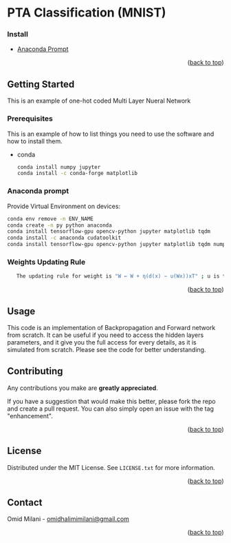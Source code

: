 # PTA Classification (MNIST)


<div id="top"></div>
<!--
*** Thanks for checking out my code. If you have a suggestion
*** that would make this better, please fork the repo and create a pull request
*** or simply open an issue with the tag "enhancement".
*** Don't forget to give the project a star!
*** Thanks again! 
-->


### Install

* [Anaconda Prompt](https://anaconda.org/conda-forge/prompt)


<p align="right">(<a href="#top">back to top</a>)</p>



<!-- GETTING STARTED -->
## Getting Started

This is an example of one-hot coded Multi Layer Nueral Network

### Prerequisites

This is an example of how to list things you need to use the software and how to install them.
* conda
  ```sh
  conda install numpy jupyter
  conda install -c conda-forge matplotlib
  ```

### Anaconda prompt

Provide Virtual Environment on devices:
   ```sh
   conda env remove -n ENV_NAME
   conda create -n py python anaconda
   conda install tensorflow-gpu opencv-python jupyter matplotlib tqdm
   conda install -c anaconda cudatoolkit
   conda install tensorflow-gpu opencv-python jupyter matplotlib tqdm numpy 
   ```
 
 
### Weights Updating Rule
   ```sh
      The updating rule for weight is "W ← W + η(d(x) − u(Wx))xT" ; u is the step activation function.
   ```



<p align="right">(<a href="#top">back to top</a>)</p>



<!-- USAGE EXAMPLES -->
## Usage

This code is an implementation of Backpropagation and Forward network from scratch. It can be useful if you need to access the hidden layers parameters, and it give you the full access for every details, as it is simulated from scratch. Please see the code for better understanding. 






<!-- CONTRIBUTING -->
## Contributing
Any contributions you make are **greatly appreciated**.

If you have a suggestion that would make this better, please fork the repo and create a pull request. You can also simply open an issue with the tag "enhancement".

<p align="right">(<a href="#top">back to top</a>)</p>



<!-- LICENSE -->
## License

Distributed under the MIT License. See `LICENSE.txt` for more information.

<p align="right">(<a href="#top">back to top</a>)</p>



<!-- CONTACT -->
## Contact

Omid Milani - omidhalimimilani@gmail.com

<p align="right">(<a href="#top">back to top</a>)</p>



